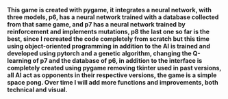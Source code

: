**This game is created with pygame, it integrates a neural network, with three models, p6, has a neural network trained with a database collected from that same game, and p7 has a neural network trained by reinforcement and implements mutations, p8 the last one so far is the best, since I recreated the code completely from scratch but this time using object-oriented programming in addition to the AI ​​​​is trained and developed using pytorch and a genetic algorithm, changing the Q-learning of p7 and the database of p6, in addition to the interface is completely created using pygame removing tkinter used in past versions, all AI act as opponents in their respective versions, the game is a simple space pong. Over time I will add more functions and improvements, both technical and visual.**
